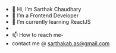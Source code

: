 - 👋 Hi, I’m Sarthak Chaudhary
- 👀 I’m a Frontend Developer
- 🌱 I’m currently learning ReactJS
- 
- 📫 How to reach me-
- contact me @ sarthakab.as@gmail.com

<!---
sartoksy/sartoksy is a ✨ special ✨ repository because its `README.md` (this file) appears on your GitHub profile.
You can click the Preview link to take a look at your changes.
--->
